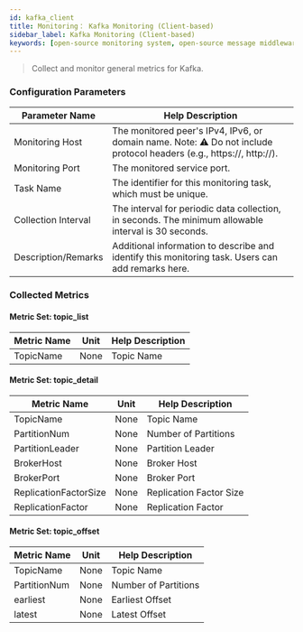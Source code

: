 ```yaml
---
id: kafka_client  
title: Monitoring： Kafka Monitoring (Client-based)    
sidebar_label: Kafka Monitoring (Client-based)  
keywords: [open-source monitoring system, open-source message middleware monitoring, Kafka monitoring]
---
```


> Collect and monitor general metrics for Kafka.

### Configuration Parameters

| Parameter Name   | Help Description                                              |
|------------------|---------------------------------------------------------------|
| Monitoring Host  | The monitored peer's IPv4, IPv6, or domain name. Note: ⚠️ Do not include protocol headers (e.g., https://, http://). |
| Monitoring Port  | The monitored service port.                                    |
| Task Name        | The identifier for this monitoring task, which must be unique. |
| Collection Interval | The interval for periodic data collection, in seconds. The minimum allowable interval is 30 seconds. |
| Description/Remarks | Additional information to describe and identify this monitoring task. Users can add remarks here. |

### Collected Metrics

#### Metric Set: topic_list

| Metric Name  | Unit | Help Description |
|--------------|------|------------------|
| TopicName    | None | Topic Name       |

#### Metric Set: topic_detail

| Metric Name          | Unit | Help Description |
|----------------------|------|------------------|
| TopicName            | None | Topic Name       |
| PartitionNum         | None | Number of Partitions |
| PartitionLeader      | None | Partition Leader |
| BrokerHost           | None | Broker Host      |
| BrokerPort           | None | Broker Port      |
| ReplicationFactorSize| None | Replication Factor Size |
| ReplicationFactor    | None | Replication Factor |

#### Metric Set: topic_offset

| Metric Name   | Unit | Help Description |
|---------------|------|------------------|
| TopicName     | None | Topic Name       |
| PartitionNum  | None | Number of Partitions |
| earliest      | None | Earliest Offset  |
| latest        | None | Latest Offset    |